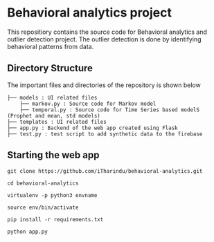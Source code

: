 # Behavioral analytics project

This repositiory contains the source code for Behavioral analytics and outlier detection project. The outlier detection is done by identifying behavioral patterns from data.

## Directory Structure

The important files and directories of the repository is shown below

    ├── models : UI related files  
        ├── markov.py : Source code for Markov model
        ├── temporal.py : Source code for Time Series based modelS (Prophet and mean, std models)
    ├── templates : UI related files 
    ├── app.py : Backend of the web app created using Flask
    ├── test.py : test script to add synthetic data to the firebase


## Starting the web app

```commandline
git clone https://github.com/iTharindu/behavioral-analytics.git

cd behavioral-analytics

virtualenv -p python3 envname

source env/bin/activate

pip install -r requirements.txt

python app.py
```

